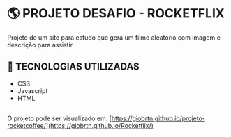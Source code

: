 # :earth_americas: PROJETO DESAFIO - ROCKETFLIX
 Projeto de um site para estudo que gera um filme aleatório com imagem e descrição para assistir.
 
## :rocket: TECNOLOGIAS UTILIZADAS

- CSS
- Javascript
- HTML

##

O projeto pode ser visualizado em: [https://giobrtn.github.io/projeto-rocketcoffee/](https://giobrtn.github.io/Rocketflix/)
